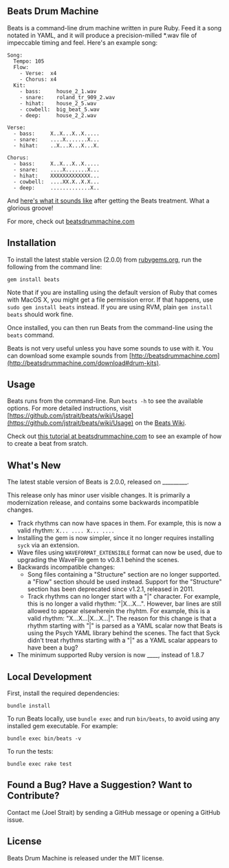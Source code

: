 Beats Drum Machine
------------------

Beats is a command-line drum machine written in pure Ruby. Feed it a song notated in YAML, and it will produce a precision-milled *.wav file of impeccable timing and feel. Here's an example song:

    Song:
      Tempo: 105
      Flow:
        - Verse:  x4
        - Chorus: x4
      Kit:
        - bass:     house_2_1.wav
        - snare:    roland_tr_909_2.wav
        - hihat:    house_2_5.wav
        - cowbell:  big_beat_5.wav
        - deep:     house_2_2.wav

    Verse:
      - bass:     X..X...X..X.....
      - snare:    ....X.......X...
      - hihat:    ..X...X...X...X.

    Chorus:
      - bass:     X..X...X..X.....
      - snare:    ....X.......X...
      - hihat:    XXXXXXXXXXXXX...
      - cowbell:  ....XX.X..X.X...
      - deep:     .............X..

And [here's what it sounds like](http://beatsdrummachine.com/media/beat.mp3) after getting the Beats treatment. What a glorious groove!

For more, check out [beatsdrummachine.com](http://beatsdrummachine.com)


Installation
------------

To install the latest stable version (2.0.0) from [rubygems.org](http://rubygems.org/gems/beats), run the following from the command line:

    gem install beats

Note that if you are installing using the default version of Ruby that comes with MacOS X, you might get a file permission error. If that happens, use `sudo gem install beats` instead. If you are using RVM, plain `gem install beats` should work fine.

Once installed, you can then run Beats from the command-line using the `beats` command.

Beats is not very useful unless you have some sounds to use with it. You can download some example sounds from [http://beatsdrummachine.com](http://beatsdrummachine.com/download#drum-kits).


Usage
-----

Beats runs from the command-line. Run `beats -h` to see the available options. For more detailed instructions, visit [https://github.com/jstrait/beats/wiki/Usage](https://github.com/jstrait/beats/wiki/Usage) on the [Beats Wiki](https://github.com/jstrait/beats/wiki).

Check out [this tutorial at beatsdrummachine.com](http://beatsdrummachine.com/tutorial/) to see an example of how to create a beat from sratch.


What's New
----------

The latest stable version of Beats is 2.0.0, released on _________.

This release only has minor user visible changes. It is primarily a modernization release, and contains some backwards incompatible changes.

* Track rhythms can now have spaces in them. For example, this is now a valid rhythm: `X... .... X... ....`
* Installing the gem is now simpler, since it no longer requires installing `syck` via an extension.
* Wave files using `WAVEFORMAT_EXTENSIBLE` format can now be used, due to upgrading the WaveFile gem to v0.8.1 behind the scenes.
* Backwards incompatible changes:
  * Song files containing a "Structure" section are no longer supported. a "Flow" section should be used instead. Support for the "Structure" section has been deprecated since v1.2.1, released in 2011.
  * Track rhythms can no longer start with a "|" character. For example, this is no longer a valid rhythm: "|X...X...". However, bar lines are still allowed to appear elsewherein the rhyhtm. For example, this is a valid rhythm: "X...X...|X...X...|". The reason for this change is that a rhythm starting with "|" is parsed as a YAML scalar now that Beats is using the Psych YAML library behind the scenes. The fact that Syck didn't treat rhythms starting with a "|" as a YAML scalar appears to have been a bug?
* The minimum supported Ruby version is now ____, instead of 1.8.7


Local Development
-----------------

First, install the required dependencies:

    bundle install

To run Beats locally, use `bundle exec` and run `bin/beats`, to avoid using any installed gem executable. For example:

    bundle exec bin/beats -v

To run the tests:

    bundle exec rake test



Found a Bug? Have a Suggestion? Want to Contribute?
---------------------------------------------------

Contact me (Joel Strait) by sending a GitHub message or opening a GitHub issue.


License
-------
Beats Drum Machine is released under the MIT license.

